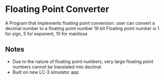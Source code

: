 # Floating Point Converter

A Program that implements floating point conversion. user can convert a decimal number to a floating point number 16 bit Floating point number is 1 for sign, 5 for exponent, 10 for mantissa

## Notes
* Due to the nature of floating point numbers, very large floating point numbers cannot be translated into decimal.
* Built on new LC-3 simulator app
